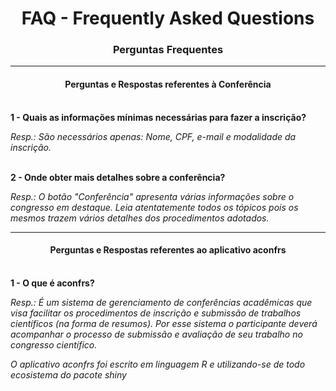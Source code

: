 <center>

# FAQ - Frequently Asked Questions

### Perguntas Frequentes

</center>

--- 
<center>

#### Perguntas e Respostas referentes à Conferência

</center>


\
**1 - Quais as informações mínimas necessárias para fazer a inscrição?**

_Resp.: São necessários apenas: Nome, CPF, e-mail e modalidade da inscrição._

\
**2 - Onde obter mais detalhes sobre a conferência?**

_Resp.: O botão "Conferência" apresenta várias informações sobre o congresso em destaque. Leia atentatemente todos os tópicos pois os mesmos trazem vários detalhes dos procedimentos adotados._


---
<center>

#### Perguntas e Respostas referentes ao aplicativo aconfrs

</center>

\
**1 - O que é aconfrs?**

_Resp.: É um sistema de gerenciamento de conferências acadêmicas que visa facilitar os procedimentos de inscrição e submissão de trabalhos científicos (na forma de resumos). Por esse sistema o participante deverá acompanhar o processo de submissão e avaliação de seu trabalho no congresso científico._

_O aplicativo aconfrs foi escrito em linguagem R e utilizando-se de todo ecosistema do pacote shiny_







<!-- Comentários -->


<!--
---
geometry: paperheight=5.0in, paperwidth=8.0in, margin=0.2in
output: pdf_document
---
-->



